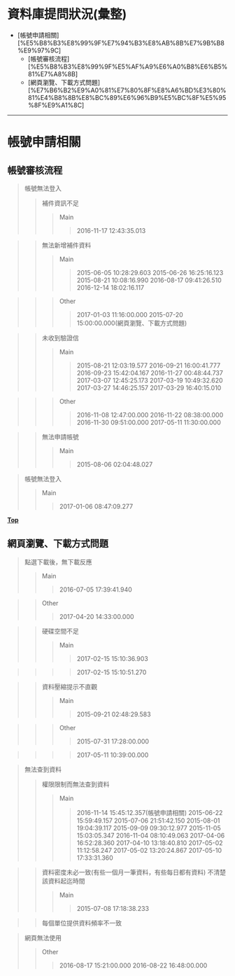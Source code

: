 # 資料庫提問狀況(彙整)
<!-- MarkdownTOC -->

- [帳號申請相關][%E5%B8%B3%E8%99%9F%E7%94%B3%E8%AB%8B%E7%9B%B8%E9%97%9C]
	- [帳號審核流程][%E5%B8%B3%E8%99%9F%E5%AF%A9%E6%A0%B8%E6%B5%81%E7%A8%8B]
	- [網頁瀏覽、下載方式問題][%E7%B6%B2%E9%A0%81%E7%80%8F%E8%A6%BD%E3%80%81%E4%B8%8B%E8%BC%89%E6%96%B9%E5%BC%8F%E5%95%8F%E9%A1%8C]

<!-- /MarkdownTOC -->

---

# 帳號申請相關
## 帳號審核流程
> 帳號無法登入
>> 補件資訊不足
>>> Main
>>>> 2016-11-17 12:43:35.013

>> 無法新增補件資料
>>> Main
>>>> 2015-06-05 10:28:29.603
>>>> 2015-06-26 16:25:16.123
>>>> 2015-08-21 10:08:16.990
>>>> 2016-08-17 09:41:26.510
>>>> 2016-12-14 18:02:16.117

>>> Other
>>>> 2017-01-03 11:16:00.000
>>>> 2015-07-20 15:00:00.000(網頁瀏覽、下載方式問題)

>> 未收到驗證信
>>> Main
>>>> 2015-08-21 12:03:19.577
>>>> 2016-09-21 16:00:41.777
>>>> 2016-09-23 15:42:04.167
>>>> 2016-11-27 00:48:44.737
>>>> 2017-03-07 12:45:25.173
>>>> 2017-03-19 10:49:32.620
>>>> 2017-03-27 14:46:25.157
>>>> 2017-03-29 16:40:15.010

>>> Other
>>>> 2016-11-08 12:47:00.000
>>>> 2016-11-22 08:38:00.000
>>>> 2016-11-30 09:51:00.000
>>>> 2017-05-11 11:30:00.000

>> 無法申請帳號
>>> Main
>>>> 2015-08-06 02:04:48.027

> 帳號無法登入
>> Main
>>> 2017-01-06 08:47:09.277

**[Top](#帳號申請相關)**

## 網頁瀏覽、下載方式問題
> 點選下載後，無下載反應
>> Main
>>> 2016-07-05 17:39:41.940 

>> Other
>>> 2017-04-20 14:33:00.000 

>> 硬碟空間不足
>>> Main
>>>> 2017-02-15 15:10:36.903 

>>>> 2017-02-15 15:10:51.270 

>> 資料壓縮提示不直觀
>>> Main
>>>> 2015-09-21 02:48:29.583

>>> Other
>>>> 2015-07-31 17:28:00.000

>>>> 2017-05-11 10:39:00.000

> 無法查到資料
>> 權限限制而無法查到資料
>>> Main
>>>> 2016-11-14 15:45:12.357(帳號申請相關)
>>>> 2015-06-22 15:59:49.157
>>>> 2015-07-06 21:51:42.150
>>>> 2015-08-01 19:04:39.117
>>>> 2015-09-09 09:30:12.977
>>>> 2015-11-05 15:03:05.347
>>>> 2016-11-04 08:10:49.063
>>>> 2017-04-06 16:52:28.360
>>>> 2017-04-10 13:18:40.810
>>>> 2017-05-02 11:12:58.247
>>>> 2017-05-02 13:20:24.867
>>>> 2017-05-10 17:33:31.360

>> 資料密度未必一致(有些一個月一筆資料，有些每日都有資料)
>> 不清楚該資料起迄時間
>>> Main
>>>> 2015-07-08 17:18:38.233

>> 每個單位提供資料頻率不一致

> 網頁無法使用
>> Other
>>> 2016-08-17 15:21:00.000
>>> 2016-08-22 16:48:00.000
